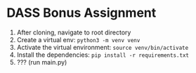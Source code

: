 # DASS Bonus Assignment

1. After cloning, navigate to root directory
2. Create a virtual env: `python3 -m venv venv`
3. Activate the virtual environment: `source venv/bin/activate`
4. Install the dependencies: `pip install -r requirements.txt`
5. ??? (run main.py)
